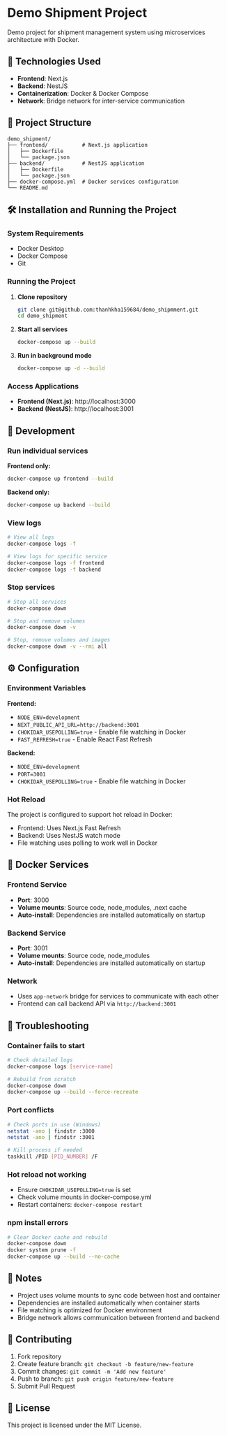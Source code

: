 # Demo Shipment Project

Demo project for shipment management system using microservices architecture with Docker.

## 🚀 Technologies Used

- **Frontend**: Next.js 
- **Backend**: NestJS
- **Containerization**: Docker & Docker Compose
- **Network**: Bridge network for inter-service communication

## 📁 Project Structure

```
demo_shipment/
├── frontend/           # Next.js application
│   ├── Dockerfile
│   └── package.json
├── backend/            # NestJS application
│   ├── Dockerfile
│   └── package.json
├── docker-compose.yml  # Docker services configuration
└── README.md
```

## 🛠️ Installation and Running the Project

### System Requirements

- Docker Desktop
- Docker Compose
- Git

### Running the Project

1. **Clone repository**
   ```bash
   git clone git@github.com:thanhkha159684/demo_shipmment.git
   cd demo_shipment
   ```

2. **Start all services**
   ```bash
   docker-compose up --build
   ```

3. **Run in background mode**
   ```bash
   docker-compose up -d --build
   ```

### Access Applications

- **Frontend (Next.js)**: http://localhost:3000
- **Backend (NestJS)**: http://localhost:3001

## 🔧 Development

### Run individual services

**Frontend only:**
```bash
docker-compose up frontend --build
```

**Backend only:**
```bash
docker-compose up backend --build
```

### View logs

```bash
# View all logs
docker-compose logs -f

# View logs for specific service
docker-compose logs -f frontend
docker-compose logs -f backend
```

### Stop services

```bash
# Stop all services
docker-compose down

# Stop and remove volumes
docker-compose down -v

# Stop, remove volumes and images
docker-compose down -v --rmi all
```

## ⚙️ Configuration

### Environment Variables

**Frontend:**
- `NODE_ENV=development`
- `NEXT_PUBLIC_API_URL=http://backend:3001`
- `CHOKIDAR_USEPOLLING=true` - Enable file watching in Docker
- `FAST_REFRESH=true` - Enable React Fast Refresh

**Backend:**
- `NODE_ENV=development`
- `PORT=3001`
- `CHOKIDAR_USEPOLLING=true` - Enable file watching in Docker

### Hot Reload

The project is configured to support hot reload in Docker:
- Frontend: Uses Next.js Fast Refresh
- Backend: Uses NestJS watch mode
- File watching uses polling to work well in Docker

## 🐳 Docker Services

### Frontend Service
- **Port**: 3000
- **Volume mounts**: Source code, node_modules, .next cache
- **Auto-install**: Dependencies are installed automatically on startup

### Backend Service
- **Port**: 3001
- **Volume mounts**: Source code, node_modules
- **Auto-install**: Dependencies are installed automatically on startup

### Network
- Uses `app-network` bridge for services to communicate with each other
- Frontend can call backend API via `http://backend:3001`

## 🚨 Troubleshooting

### Container fails to start
```bash
# Check detailed logs
docker-compose logs [service-name]

# Rebuild from scratch
docker-compose down
docker-compose up --build --force-recreate
```

### Port conflicts
```bash
# Check ports in use (Windows)
netstat -ano | findstr :3000
netstat -ano | findstr :3001

# Kill process if needed
taskkill /PID [PID_NUMBER] /F
```

### Hot reload not working
- Ensure `CHOKIDAR_USEPOLLING=true` is set
- Check volume mounts in docker-compose.yml
- Restart containers: `docker-compose restart`

### npm install errors
```bash
# Clear Docker cache and rebuild
docker-compose down
docker system prune -f
docker-compose up --build --no-cache
```

## 📝 Notes

- Project uses volume mounts to sync code between host and container
- Dependencies are installed automatically when container starts
- File watching is optimized for Docker environment
- Bridge network allows communication between frontend and backend

## 🤝 Contributing

1. Fork repository
2. Create feature branch: `git checkout -b feature/new-feature`
3. Commit changes: `git commit -m 'Add new feature'`
4. Push to branch: `git push origin feature/new-feature`
5. Submit Pull Request

## 📄 License

This project is licensed under the MIT License.
